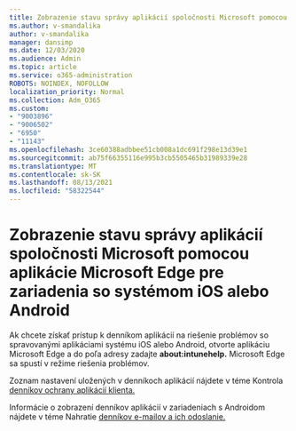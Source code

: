 ```yaml
---
title: Zobrazenie stavu správy aplikácií spoločnosti Microsoft pomocou aplikácie Microsoft Edge pre zariadenia so systémom iOS alebo Android
ms.author: v-smandalika
author: v-smandalika
manager: dansimp
ms.date: 12/03/2020
ms.audience: Admin
ms.topic: article
ms.service: o365-administration
ROBOTS: NOINDEX, NOFOLLOW
localization_priority: Normal
ms.collection: Adm_O365
ms.custom:
- "9003896"
- "9006502"
- "6950"
- "11143"
ms.openlocfilehash: 3ce60388adbbee51cb008a1dc691f298e13d39e1
ms.sourcegitcommit: ab75f66355116e995b3cb5505465b31989339e28
ms.translationtype: MT
ms.contentlocale: sk-SK
ms.lasthandoff: 08/13/2021
ms.locfileid: "58322544"
---
```

# <a name="view-the-management-status-of-microsoft-apps-by-using-microsoft-edge-for-ios-or-android-devices"></a>Zobrazenie stavu správy aplikácií spoločnosti Microsoft pomocou aplikácie Microsoft Edge pre zariadenia so systémom iOS alebo Android

Ak chcete získať prístup k denníkom aplikácií na riešenie problémov so spravovanými aplikáciami systému iOS alebo Android, otvorte aplikáciu Microsoft Edge a do poľa adresy zadajte **about:intunehelp.** Microsoft Edge sa spustí v režime riešenia problémov.

Zoznam nastavení uložených v denníkoch aplikácií nájdete v téme Kontrola [denníkov ochrany aplikácií klienta.](https://docs.microsoft.com/mem/intune/apps/app-protection-policy-settings-log)

Informácie o zobrazení denníkov aplikácií v zariadeniach s Androidom nájdete v téme Nahratie [denníkov e-mailov a ich odoslanie.](https://docs.microsoft.com/mem/intune/user-help/send-logs-to-your-it-admin-by-email-android)